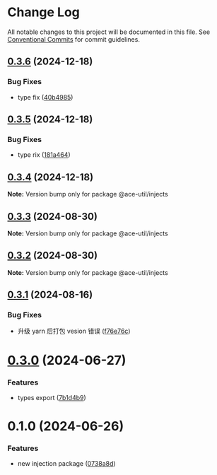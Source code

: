 # Change Log

All notable changes to this project will be documented in this file.
See [Conventional Commits](https://conventionalcommits.org) for commit guidelines.

## [0.3.6](https://github.com/aceHubert/ace-util/compare/@ace-util/injects@0.3.5...@ace-util/injects@0.3.6) (2024-12-18)

### Bug Fixes

- type fix ([40b4985](https://github.com/aceHubert/ace-util/commit/40b498546eeb0ccbeb707fad8d04e763def30c5b))

## [0.3.5](https://github.com/aceHubert/ace-util/compare/@ace-util/injects@0.3.4...@ace-util/injects@0.3.5) (2024-12-18)

### Bug Fixes

- type rix ([181a464](https://github.com/aceHubert/ace-util/commit/181a46459a0c125393ada6afb9731cbb00408b52))

## [0.3.4](https://github.com/aceHubert/ace-util/compare/@ace-util/injects@0.3.3...@ace-util/injects@0.3.4) (2024-12-18)

**Note:** Version bump only for package @ace-util/injects

## [0.3.3](https://github.com/aceHubert/ace-util/compare/@ace-util/injects@0.3.2...@ace-util/injects@0.3.3) (2024-08-30)

**Note:** Version bump only for package @ace-util/injects

## [0.3.2](https://github.com/aceHubert/ace-util/compare/@ace-util/injects@0.3.1...@ace-util/injects@0.3.2) (2024-08-30)

**Note:** Version bump only for package @ace-util/injects

## [0.3.1](https://github.com/aceHubert/ace-util/compare/@ace-util/injects@0.3.0...@ace-util/injects@0.3.1) (2024-08-16)

### Bug Fixes

- 升级 yarn 后打包 vesion 错误 ([f76e76c](https://github.com/aceHubert/ace-util/commit/f76e76cc05156d9dea63c53a2035dff5db0a2aff))

# [0.3.0](https://github.com/aceHubert/ace-util/compare/@ace-util/injects@0.2.1...@ace-util/injects@0.3.0) (2024-06-27)

### Features

- types export ([7b1d4b9](https://github.com/aceHubert/ace-util/commit/7b1d4b9e00442e57cf6616aaa3b091481c144e78))

# 0.1.0 (2024-06-26)

### Features

- new injection package ([0738a8d](https://github.com/aceHubert/ace-util/commit/0738a8de242ec5394d69ce917e46634e114e304d))
